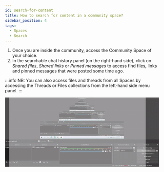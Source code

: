 ```yaml
---
id: search-for-content
title: How to search for content in a community space?
sidebar_position: 4
tags:
  - Spaces
  - Search
---
```



1. Once you are inside the community, access the Community Space of your choice.
2. In the searchable chat history panel (on the right-hand side), click on *Shared files*, *Shared links* or *Pinned messages* to access find files, links and pinned messages that were posted some time ago.

:::info
NB: You can also access files and threads from all Spaces by accessing the Threads or Files collections from the left-hand side menu panel.
:::

![Search for content](./../../assets/5-search-for-content.gif)